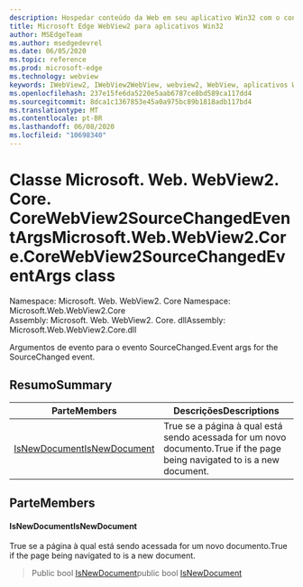 ```yaml
---
description: Hospedar conteúdo da Web em seu aplicativo Win32 com o controle WebView2 do Microsoft Edge
title: Microsoft Edge WebView2 para aplicativos Win32
author: MSEdgeTeam
ms.author: msedgedevrel
ms.date: 06/05/2020
ms.topic: reference
ms.prod: microsoft-edge
ms.technology: webview
keywords: IWebView2, IWebView2WebView, webview2, WebView, aplicativos Win32, Win32, Edge, ICoreWebView2, ICoreWebView2Controller, controle do navegador, HTML Edge
ms.openlocfilehash: 237e15fe6da5220e5aab6787ce8bd589ca117dd4
ms.sourcegitcommit: 8dca1c1367853e45a0a975bc89b1818adb117bd4
ms.translationtype: MT
ms.contentlocale: pt-BR
ms.lasthandoff: 06/08/2020
ms.locfileid: "10698340"
---
```

# <span data-ttu-id="8b03c-104">Classe Microsoft. Web. WebView2. Core. CoreWebView2SourceChangedEventArgs</span><span class="sxs-lookup"><span data-stu-id="8b03c-104">Microsoft.Web.WebView2.Core.CoreWebView2SourceChangedEventArgs class</span></span> 

<span data-ttu-id="8b03c-105">Namespace: Microsoft. Web. WebView2. Core </span><span class="sxs-lookup"><span data-stu-id="8b03c-105">Namespace: Microsoft.Web.WebView2.Core</span></span>\
<span data-ttu-id="8b03c-106">Assembly: Microsoft. Web. WebView2. Core. dll</span><span class="sxs-lookup"><span data-stu-id="8b03c-106">Assembly: Microsoft.Web.WebView2.Core.dll</span></span>

<span data-ttu-id="8b03c-107">Argumentos de evento para o evento SourceChanged.</span><span class="sxs-lookup"><span data-stu-id="8b03c-107">Event args for the SourceChanged event.</span></span>

## <span data-ttu-id="8b03c-108">Resumo</span><span class="sxs-lookup"><span data-stu-id="8b03c-108">Summary</span></span>

 <span data-ttu-id="8b03c-109">Parte</span><span class="sxs-lookup"><span data-stu-id="8b03c-109">Members</span></span>                        | <span data-ttu-id="8b03c-110">Descrições</span><span class="sxs-lookup"><span data-stu-id="8b03c-110">Descriptions</span></span>
--------------------------------|---------------------------------------------
[<span data-ttu-id="8b03c-111">IsNewDocument</span><span class="sxs-lookup"><span data-stu-id="8b03c-111">IsNewDocument</span></span>](#isnewdocument) | <span data-ttu-id="8b03c-112">True se a página à qual está sendo acessada for um novo documento.</span><span class="sxs-lookup"><span data-stu-id="8b03c-112">True if the page being navigated to is a new document.</span></span>

## <span data-ttu-id="8b03c-113">Parte</span><span class="sxs-lookup"><span data-stu-id="8b03c-113">Members</span></span>

#### <span data-ttu-id="8b03c-114">IsNewDocument</span><span class="sxs-lookup"><span data-stu-id="8b03c-114">IsNewDocument</span></span> 

<span data-ttu-id="8b03c-115">True se a página à qual está sendo acessada for um novo documento.</span><span class="sxs-lookup"><span data-stu-id="8b03c-115">True if the page being navigated to is a new document.</span></span>

> <span data-ttu-id="8b03c-116">Public bool [IsNewDocument](#isnewdocument)</span><span class="sxs-lookup"><span data-stu-id="8b03c-116">public bool [IsNewDocument](#isnewdocument)</span></span>

